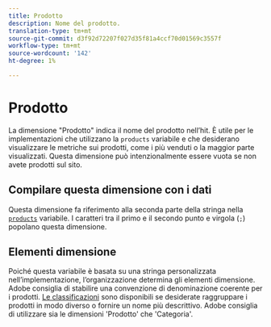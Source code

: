 ```yaml
---
title: Prodotto
description: Nome del prodotto.
translation-type: tm+mt
source-git-commit: d3f92d72207f027d35f81a4ccf70d01569c3557f
workflow-type: tm+mt
source-wordcount: '142'
ht-degree: 1%

---
```



# Prodotto

La dimensione &quot;Prodotto&quot; indica il nome del prodotto nell’hit. È utile per le implementazioni che utilizzano la `products` variabile e che desiderano visualizzare le metriche sui prodotti, come i più venduti o la maggior parte visualizzati. Questa dimensione può intenzionalmente essere vuota se non avete prodotti sul sito.

## Compilare questa dimensione con i dati

Questa dimensione fa riferimento alla seconda parte della stringa nella [`products`](/help/implement/vars/page-vars/products.md) variabile. I caratteri tra il primo e il secondo punto e virgola (`;`) popolano questa dimensione.

## Elementi dimensione

Poiché questa variabile è basata su una stringa personalizzata nell’implementazione, l’organizzazione determina gli elementi dimensione. Adobe consiglia di stabilire una convenzione di denominazione coerente per i prodotti. [Le classificazioni](../c-classifications2/c-classifications.md) sono disponibili se desiderate raggruppare i prodotti in modo diverso o fornire un nome più descrittivo. Adobe consiglia di utilizzare sia le dimensioni &#39;Prodotto&#39; che &#39;Categoria&#39;.
